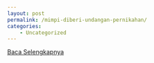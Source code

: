 ```yaml
---
layout: post
permalink: /mimpi-diberi-undangan-pernikahan/
categories:
    - Uncategorized
---
```


[Baca Selengkapnya](/01)